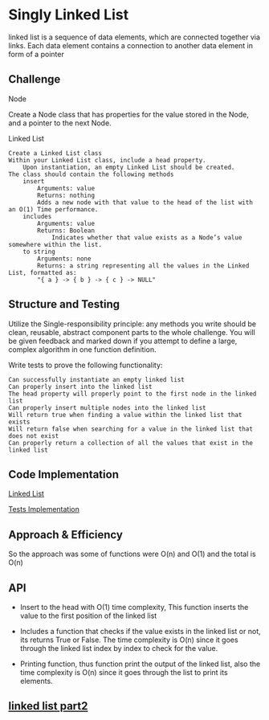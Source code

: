 # Singly Linked List

linked list is a sequence of data elements, which are connected together via links. Each data element contains a connection to another data element in form of a pointer

## Challenge

Node

Create a Node class that has properties for the value stored in the Node, and a pointer to the next Node.

Linked List

    Create a Linked List class
    Within your Linked List class, include a head property.
        Upon instantiation, an empty Linked List should be created.
    The class should contain the following methods
        insert
            Arguments: value
            Returns: nothing
            Adds a new node with that value to the head of the list with an O(1) Time performance.
        includes
            Arguments: value
            Returns: Boolean
                Indicates whether that value exists as a Node’s value somewhere within the list.
        to string
            Arguments: none
            Returns: a string representing all the values in the Linked List, formatted as:
            "{ a } -> { b } -> { c } -> NULL"

## Structure and Testing

Utilize the Single-responsibility principle: any methods you write should be clean, reusable, abstract component parts to the whole challenge. You will be given feedback and marked down if you attempt to define a large, complex algorithm in one function definition.

Write tests to prove the following functionality:

    Can successfully instantiate an empty linked list
    Can properly insert into the linked list
    The head property will properly point to the first node in the linked list
    Can properly insert multiple nodes into the linked list
    Will return true when finding a value within the linked list that exists
    Will return false when searching for a value in the linked list that does not exist
    Can properly return a collection of all the values that exist in the linked list

## Code Implementation

[Linked List](https://github.com/QamarAlkhatib/data-structures-and-algorithms-401/blob/main/code401/Singly-Linked-Lists/single-linked-list/single_linked_list/linked_list.py)

[Tests Implementation](https://github.com/QamarAlkhatib/data-structures-and-algorithms-401/blob/main/code401/Singly-Linked-Lists/single-linked-list/tests/test_single_linked_list.py)

## Approach & Efficiency

So the approach was some of functions were O(n) and O(1) and the total is O(n)

## API

- Insert to the head with O(1) time complexity, This function inserts the value to the first position of the linked list

- Includes a function that checks if the value exists in the linked list or not, its returns True or False. The time complexity is O(n) since it goes through the linked list index by index to check for the value.

- Printing function, thus function print the output of the linked list, also the time complexity is O(n) since it goes through the list to print its elements.

## [linked list part2](https://github.com/QamarAlkhatib/data-structures-and-algorithms-401/blob/main/code401/Singly-Linked-Lists/README2.md)
